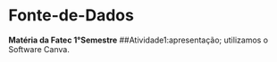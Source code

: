 # Fonte-de-Dados
**Matéria da Fatec 1°Semestre**
##Atividade1:apresentação; utilizamos o Software Canva.

